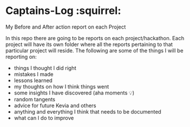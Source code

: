 # Captains-Log :squirrel:
My Before and After action report on each Project

In this repo there are going to be reports on each project/hackathon. Each project will have its own folder where all the reports pertaining to that particular project will reside. The following are some of the things I will be reporting on:

* things I thought I did right
* mistakes I made
* lessons learned
* my thoughts on how I think things went
* some insights I have discovered (aha moments :bulb:)
* random tangents
* advice for future Kevia and others
* anything and everything I think that needs to be documented
* what can I do to improve
